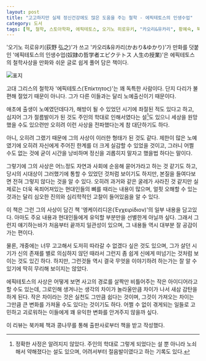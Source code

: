 ```yaml
---
layout: post
title: "고고하지만 실제 정신건강에도 많은 도움을 주는 철학 - 에픽테토스의 인생수업"
category: 도서
tags: [책, 철학, 스토아학파, 에픽테토스, 오기노 히로유키, "카오리&유카리", 황혜숙, 북카페 책과 콩나무, 서평]
---
```


'오기노 히로유키(荻野 弘之)'가 쓰고
'카오리&유카리(かおり&ゆかり)'가 만화를 덧붙인
'에픽테토스의 인생수업(奴隷の哲学者エピクテトス 人生の授業)'은
에픽테토스의 철학사상을 만화와 쉬운 글로 쉽게 풀어 담은 책이다.

![표지](https://images2.imgbox.com/fc/2c/LqNHkUxd_o.jpg)

고대 그리스의 철학자 '에픽테토스(Ἐπίκτητος)'는 꽤 독특한 사람이다.
단지 다리가 불편해 절었기 때문이 아니다.
그가 다른 이들과는 달리 노예출신이기 때문이다.

애초에 출생이 노예였던데다가,
해방이 될 수 있었던 시기에 좌절된 적도 있다고 하고,
심지어 그가 절름발이가 된 것도 주인의 학대로 인해서였다는 설[^1]도 있으니
세상을 원망했을 수도 있으련만
오히려 이런 사상을 전파했다는게 참 대단하기도 하다.

[^1]: 정확한 사정은 알려지지 않았다. 주인의 학대로 그렇게 되었다는 설 뿐 아니라 노쇠해서 약해졌다는 설도 있으며, 어려서부터 절음발이였다고 하는 기록도 있다.

아니, 오히려 그랬기 때문에 그의 사상이 이러한 형태가 된 것도 같다.
제한이 많은 노예였기에 오히려 자신에게 주어진 한계를 더 크게 실감할 수 있었을 것이고,
그러니 어쩔 수도 없는 것에 굳이 시간을 낭비하며 정신을 괴롭히지 말자고 했을법 하다는 말이다.

그렇기에 그의 사상은 어느정도 자연과 사회에 순응해 묻어가라고 하는 것 같기도 하고,
당시의 시대상이 그러했기에 통할 수 있었던 것처럼 보이기도 하지만,
본질을 들여다보면 전혀 그렇지 않다는 것을 알 수 있다.
오히려 과거와 같은 굴레가 사라진 것 같지만 실제로는 더욱 옥죄어져있는 현대인들의 뼈를 때리는 내용이 많으며,
얼핏 오해할 수 있는 것과는 달리 심오한 진의와 심리학적인 고찰이 들어있음을 알 수 있다.

이 책은 그런 그의 사상이 담긴 책 '엥케이리디온(Ἐγχειρίδιον)'의 일부 내용을 담고있다.
아마도 주요 내용과 현대인들에게 유익할 부분만을 선별한게 아닐까 싶다.
그래서 그런지 얘기하는바가 처음부터 끝까지 일관성이 있으며,
그 내용들 역시 대부분 잘 공감이 가는 편이다.

물론, 개중에는 너무 고고해서 도저히 따라갈 수 없겠다 싶은 것도 있으며,
그가 살던 시기가 신의 존재를 별로 의심하지 않던 때라서 그런지
좀 쉽게 신에게 떠넘기는 것처럼 보이는 것도 있긴 하다.
하지만, 그런것들 역시 결국 무엇을 이야기하려 하는가는 잘 알 수 있기에 딱히 무리해 보이지는 않았다.

에픽테토스의 사상은 어떻게 보면 사고의 경로를 살짝만 비틀어주는 작은 아이디어라고 할 수도 있는데,
그로인해 생겨나는 생각의 차이가 놀라울만큼 차이가 나서 새삼 감탄을 하게 된다.
작은 차이라는 것은 실천도 그만큼 쉽다는 것이며,
그것이 가져오는 차이는 그만큼 큰 변화를 가져올 수도 있다는 것이기도 하다.
어쩔 수 없이 겪게되는 일들로 고민하고 괴로워하는 이들에게 꽤 유익한 변화를 안겨주지 않을까 싶다.



<div class="im im-info">
이 리뷰는 북카페 책과 콩나무를 통해 출판사로부터 책을 받고 작성했다.
</div>
